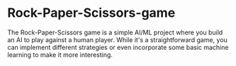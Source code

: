 # Rock-Paper-Scissors-game
The Rock-Paper-Scissors game is a simple AI/ML project where you build an AI to play against a human player. While it's a straightforward game, you can implement different strategies or even incorporate some basic machine learning to make it more interesting.
